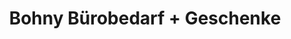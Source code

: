 ---
title: "Bohny Bürobedarf + Geschenke"
url: /kirchzarten/bohny-buerobedarf-geschenke/
shop: Schreibwaren
---